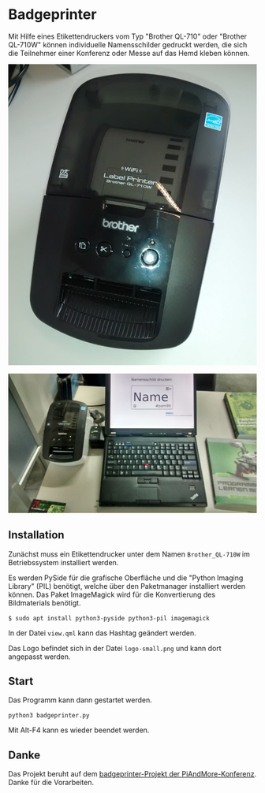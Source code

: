 # Badgeprinter

Mit Hilfe eines Etikettendruckers vom Typ "Brother QL-710" oder
"Brother QL-710W" können individuelle Namensschilder gedruckt werden, die sich
die Teilnehmer einer Konferenz oder Messe auf das Hemd kleben können.

![Etikettendrucker](labelprinter.jpg)

![Etikettendrucker im Einsatz](badgeprinter_pam95.jpg)

## Installation

Zunächst muss ein Etikettendrucker unter dem Namen ``Brother_QL-710W`` im 
Betriebssystem installiert werden.

Es werden PySide für die grafische Oberfläche und die "Python Imaging
Library" (PIL) benötigt, welche über den Paketmanager installiert
werden können. Das Paket ImageMagick wird für die Konvertierung des
Bildmaterials benötigt.

    $ sudo apt install python3-pyside python3-pil imagemagick
    
In der Datei ``view.qml`` kann das Hashtag geändert werden.

Das Logo befindet sich in der Datei ``logo-small.png`` und kann dort angepasst
werden.

## Start

Das Programm kann dann gestartet werden.

    python3 badgeprinter.py

Mit Alt-F4 kann es wieder beendet werden.

## Danke

Das Projekt beruht auf dem [badgeprinter-Projekt der PiAndMore-Konferenz](https://github.com/PiAndMore/badgeprinter). Danke für die Vorarbeiten.